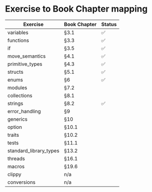 # Exercise to Book Chapter mapping

| Exercise               | Book Chapter  | Status |
|------------------------|---------------|--------|
| variables              | §3.1          |✅      |
| functions              | §3.3          |✅      |
| if                     | §3.5          |✅      |
| move_semantics         | §4.1          |✅      |
| primitive_types        | §4.3          |✅      |
| structs                | §5.1          |✅      |
| enums                  | §6            |✅      |
| modules                | §7.2          ||
| collections            | §8.1          ||
| strings                | §8.2          |✅      |
| error_handling         | §9            ||
| generics               | §10           ||
| option                 | §10.1         ||
| traits                 | §10.2         ||
| tests                  | §11.1         ||
| standard_library_types | §13.2         ||
| threads                | §16.1         ||
| macros                 | §19.6         ||
| clippy                 | n/a           ||
| conversions            | n/a           ||

